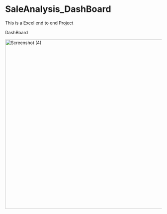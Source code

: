 # SaleAnalysis_DashBoard

This is a Excel end to end Project

DashBoard 

<img width="1310" height="547" alt="Screenshot (4)" src="https://github.com/user-attachments/assets/0f92f3a6-084a-4364-aab5-e0f74d48c550" />
